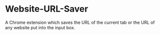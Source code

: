 # Website-URL-Saver
A Chrome extension which saves the URL of the current tab or the URL of any website put into the input box.
